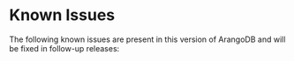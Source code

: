 Known Issues
============

The following known issues are present in this version of ArangoDB and will be fixed
in follow-up releases:
